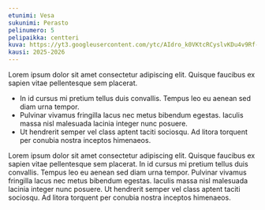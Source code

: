 ```yaml
---
etunimi: Vesa
sukunimi: Perasto
pelinumero: 5
pelipaikka: centteri
kuva: https://yt3.googleusercontent.com/ytc/AIdro_k0VKtcRCyslvKDu4v9Rf-2UmiXZEJME3i-YNWX0NbtxIoB=s900-c-k-c0x00ffffff-no-rj
kausi: 2025-2026
---
```

Lorem ipsum dolor sit amet consectetur adipiscing elit. Quisque faucibus ex sapien vitae pellentesque sem placerat. 

* In id cursus mi pretium tellus duis convallis. Tempus leo eu aenean sed diam urna tempor. 
* Pulvinar vivamus fringilla lacus nec metus bibendum egestas. Iaculis massa nisl malesuada lacinia integer nunc posuere. 
* Ut hendrerit semper vel class aptent taciti sociosqu. Ad litora torquent per conubia nostra inceptos himenaeos.

Lorem ipsum dolor sit amet consectetur adipiscing elit. Quisque faucibus ex sapien vitae pellentesque sem placerat. In id cursus mi pretium tellus duis convallis. Tempus leo eu aenean sed diam urna tempor. Pulvinar vivamus fringilla lacus nec metus bibendum egestas. Iaculis massa nisl malesuada lacinia integer nunc posuere. Ut hendrerit semper vel class aptent taciti sociosqu. Ad litora torquent per conubia nostra inceptos himenaeos.

